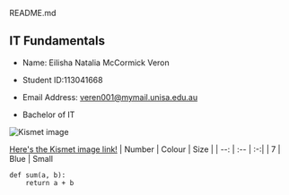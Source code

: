 README.md

## IT Fundamentals

 * Name: Eilisha Natalia McCormick Veron
 
 * Student ID:113041668
 
 * Email Address: veren001@mymail.unisa.edu.au
 
 * Bachelor of IT

![Kismet image](https://upload.wikimedia.org/wikipedia/commons/thumb/0/03/Kismet-IMG_6007-black.jpg/800px-Kismet-IMG_6007-black.jpg "Kismet image")

[Here's the Kismet image link!](https://upload.wikimedia.org/wikipedia/commons/thumb/0/03/Kismet-IMG_6007-black.jpg/800px-Kismet-IMG_6007-black.jpg)
| Number | Colour | Size |
| --: | :-- | :-:| 
| 7   | Blue | Small 

``` 
def sum(a, b):
    return a + b
``` 










